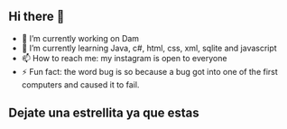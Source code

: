 ## Hi there 👋

- 🔭 I’m currently working on Dam
- 🌱 I’m currently learning Java, c#, html, css, xml, sqlite and javascript
- 📫 How to reach me: my instagram is open to everyone
- ⚡ Fun fact: the word bug is so because a bug got into one of the first computers and caused it to fail.
## Dejate una estrellita ya que estas
